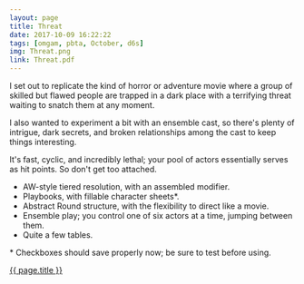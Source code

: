```yaml
---
layout: page
title: Threat
date: 2017-10-09 16:22:22
tags: [omgam, pbta, October, d6s]
img: Threat.png
link: Threat.pdf
---
```


I set out to replicate the kind of horror or adventure movie where a group of skilled but flawed people are trapped in a dark place with a terrifying threat waiting to snatch them at any moment.

I also wanted to experiment a bit with an ensemble cast, so there's plenty of intrigue, dark secrets, and broken relationships among the cast to keep things interesting.

It's fast, cyclic, and incredibly lethal; your pool of actors essentially serves as hit points. So don't get too attached.

* AW-style tiered resolution, with an assembled modifier.
* Playbooks, with fillable character sheets*.
* Abstract Round structure, with the flexibility to direct like a movie.
* Ensemble play; you control one of six actors at a time, jumping between them.
* Quite a few tables.

\* Checkboxes should save properly now; be sure to test before using.

<div class="img_row">
	<a href="{{ site.baseurl }}/pdf/{{ page.link }}"><img class="col three" src="{{ site.baseurl }}/img/{{ page.img}}" alt="" title="{{ page.title }}"/></a>
</div>
<div class="col three caption">
	<a href="{{ site.baseurl }}/pdf/{{ page.link }}">{{ page.title }}</a>
</div>
